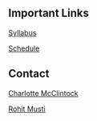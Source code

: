 ## Important Links

[Syllabus](./syllabus.md)

[Schedule](./schedule.md)

## Contact

[Charlotte McClintock](mailto:char@virginia.edu)

[Rohit Musti](mailto:ro@virginia.edu)
